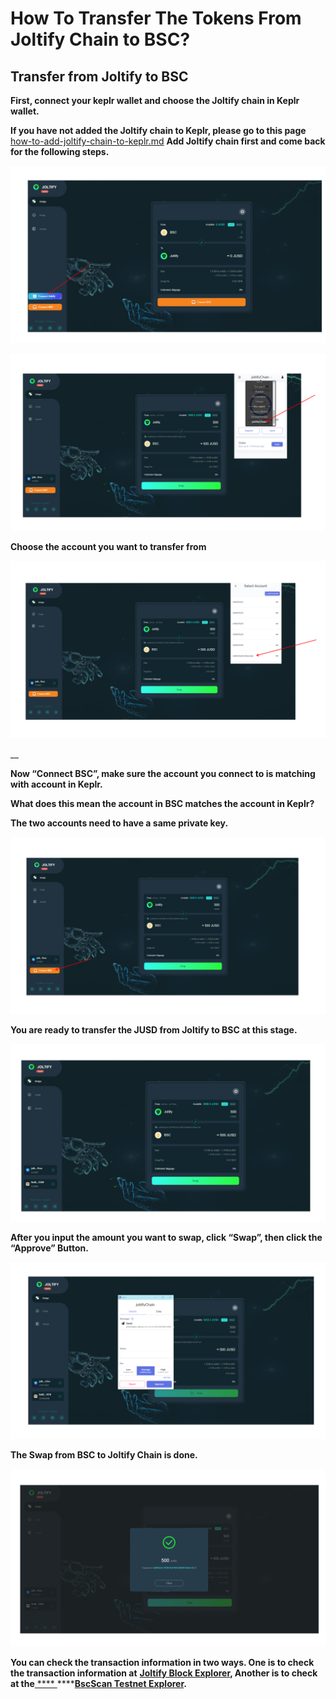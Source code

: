 # How To Transfer The Tokens From Joltify Chain to BSC?

## **Transfer from Joltify to BSC**

**First, connect your keplr wallet and choose the Joltify chain in Keplr wallet.**

**If you have not added the Joltify chain to Keplr, please go to this page** [how-to-add-joltify-chain-to-keplr.md](testnet-tutorial/how-to-add-joltify-chain-to-keplr.md "mention") **Add Joltify chain first and come back for the following steps.**

![](<.gitbook/assets/TransfterTokensFromBSCtoJoltify2 (1).png>)

![](.gitbook/assets/TransfterTokensFromBSCtoJoltify3.png)

**Choose the account you want to transfer from**

![](.gitbook/assets/TransfterTokensFromBSCtoJoltify4.png)

__

**Now “Connect BSC”, make sure the account you connect to is matching with account in Keplr.** &#x20;

**What does this mean the account in BSC matches the account in Keplr?**

**The two accounts need to have a same private key.**

![](.gitbook/assets/TransfterTokensFromBSCtoJoltify5.png)

**You are ready to transfer the JUSD from Joltify to BSC at this stage.**

![](.gitbook/assets/TransfterTokensFromBSCtoJoltify6.png)

**After you input the amount you want to swap, click “Swap”, then click the “Approve” Button.**

![](.gitbook/assets/TransfterTokensFromBSCtoJoltify7.png)

**The Swap from BSC to Joltify Chain is done.**

![](.gitbook/assets/TransfterTokensFromBSCtoJoltify8.png)

**You can check the transaction information in two ways. One is to check the transaction information at** [**Joltify Block Explorer**](https://test.blockscan.joltify.io)**, Another is to check at the**[ **** ](https://testnet.bscscan.com)****[**BscScan Testnet Explorer**](https://testnet.bscscan.com)**.**
